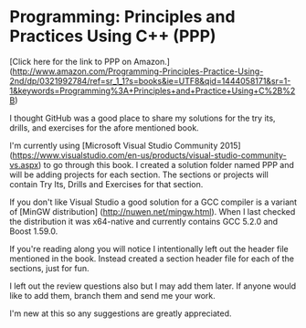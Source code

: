 # Programming: Principles and Practices Using C++ (PPP)
[Click here for the link to PPP on Amazon.] (http://www.amazon.com/Programming-Principles-Practice-Using-2nd/dp/0321992784/ref=sr_1_1?s=books&ie=UTF8&qid=1444058171&sr=1-1&keywords=Programming%3A+Principles+and+Practice+Using+C%2B%2B)

I thought GitHub was a good place to share my solutions for the try its, drills, and exercises for the afore mentioned book.

I'm currently using [Microsoft Visual Studio Community 2015] (https://www.visualstudio.com/en-us/products/visual-studio-community-vs.aspx) to go through this book.
I created a solution folder named PPP and will be adding projects for each section.  The sections or projects will contain Try Its, Drills and Exercises for that section.

If you don't like Visual Studio a good solution for a GCC compiler is a variant of [MinGW distribution] (http://nuwen.net/mingw.html).
When I last checked the distribution it was x64-native and currently contains GCC 5.2.0 and Boost 1.59.0.

If you're reading along you will notice I intentionally left out the header file mentioned in the book.  Instead created a section header file for each of the sections, just for fun.

I left out the review questions also but I may add them later.
If anyone would like to add them, branch them and send me your work.  

I'm new at this so any suggestions are greatly appreciated.
